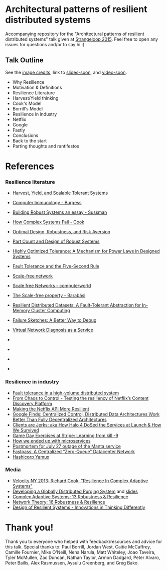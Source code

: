# Architectural patterns of resilient distributed systems

Accompanying repository for the "Architectural patterns of resilient distributed systems" talk given at [Strangeloop 2015](http://www.thestrangeloop.com/2015/sessions.html). Feel free to open any issues for questions and/or to say hi :)

## Talk Outline
See the [image credits](credits.md), link to [slides-soon](#), and [video-soon](#).

* Why Resilience
 * Motivation & Definitions
* Resilience Literature
 * Harvest/Yield thinking
 * Cook's Model
 * Borrill's Model
* Resilience in industry
 * Netflix
 * Google
 * Fastly
* Conclusions
 * Back to the start
 * Parting thoughts and rantifestos

# References

### Resilience literature
* [Harvest, Yield, and Scalable Tolerant Systems](http://citeseerx.ist.psu.edu/viewdoc/download?doi=10.1.1.24.3690&rep=rep1&type=pdf)
* [Computer Immunology - Burgess](http://people.scs.carleton.ca/~soma/biosec/readings/burgess-immunology.pdf)
* [Building Robust Systems an essay - Sussman](http://groups.csail.mit.edu/mac/users/gjs/6.945/readings/robust-systems.pdf)
* [How Complex Systems Fail - Cook](http://web.mit.edu/2.75/resources/random/How%20Complex%20Systems%20Fail.pdf)
* [Optimal Design, Robustness, and Risk Aversion](http://tuvalu.santafe.edu/~jdf/papers/optimal.pdf)
* [Part Count and Design of Robust Systems](http://meche.mit.edu/documents/danfrey/danfrey_partcount.pdf)
* [Highly Optimized Tolerance: A Mechanism for Power Laws in Designed Systems](http://snap.stanford.edu/class/cs224w-readings/carlson99tolerance.pdf)
* [Fault Tolerance and the Five-Second Rule](https://www.usenix.org/system/files/conference/hotos15/hotos15-paper-chen_ang.pdf)
* [Scale-free network](https://en.wikipedia.org/wiki/Scale-free_network)
* [Scale free Networks - computerworld](http://www.computerworld.com/article/2579374/networking/scale-free-networks.html)
* [The Scale-free property - Barabási](http://barabasilab.neu.edu/networksciencebook/download/network_science_december_ch4_2013.pdf)
* [Resilient Distributed Datasets: A Fault-Tolerant Abstraction for In-Memory Cluster Computing](https://www.cs.berkeley.edu/~matei/papers/2012/nsdi_spark.pdf)


* [Failure Sketches: A Better Way to Debug](https://www.usenix.org/conference/hotos15/workshop-program/presentation/kasikci)
* [Virtual Network Diagnosis as a Service](https://research.facebook.com/publications/616093585136896/virtual-network-diagnosis-as-a-service/)
* []()
* []()
* []()
* []()


### Resilience in industry
* [Fault tolerance in a high-volume distributed system](http://techblog.netflix.com/2012/02/fault-tolerance-in-high-volume.html)
* [From Chaos to Control - Testing the resiliency of Netflix’s Content Discovery Platform](http://techblog.netflix.com/2015/08/from-chaos-to-control-testing.html)
* [Making the Netflix API More Resilient](http://techblog.netflix.com/2011/12/making-netflix-api-more-resilient.html)
* [Google Finds: Centralized Control, Distributed Data Architectures Work Better Than Fully Decentralized Architectures](http://highscalability.com/blog/2014/4/7/google-finds-centralized-control-distributed-data-architectu.html)
* [Clients are Jerks: aka How Halo 4 DoSed the Services at Launch & How We Survived](http://caitiem.com/2015/06/23/clients-are-jerks-aka-how-halo-4-dosed-the-services-at-launch-how-we-survived/)
* [Game Day Exercises at Stripe: Learning from kill -9](https://stripe.com/blog/game-day-exercises-at-stripe)
* [How we ended up with microservices](http://philcalcado.com/2015/09/08/how_we_ended_up_with_microservices.html)
* [Postmortem for July 27 outage of the Manta service](https://www.joyent.com/blog/manta-postmortem-7-27-2015)
* [Fastpass: A Centralized “Zero-Queue” Datacenter Network](https://research.facebook.com/publications/755941051111272/fastpass-a-centralized-zero-queue-datacenter-network/)
* [Hashicorp Yamux](https://github.com/hashicorp/yamux)


### Media
* [Velocity NY 2013:   Richard Cook, "Resilience In Complex Adaptive Systems"](https://www.youtube.com/watch?v=PGLYEDpNu60&feature=youtu.be)
* [Developing a Globally Distributed Purging System](https://www.youtube.com/watch?v=HfO_6bKsy_g) and [slides](https://speakerdeck.com/brucespang/papers-prototypes-and-production-developing-a-globally-distributed-purging-system)
* [Complex Adaptive Systems: 13 Robustness & Resilience](https://www.youtube.com/watch?v=HOTWIPmkdzo)
* [Network Theory: 16 Robustness & Resilience](https://www.youtube.com/watch?v=_ztNkmDg0mw)
* [Design of Resilient Systems - Innovations in Thinking Differently](https://www.youtube.com/watch?v=nV52yh6GDMg)


# Thank you!
Thank you to everyone who helped with feedback/resources and advice for this talk. Special thanks to: Paul Borrill, Jordan West, Caitie McCaffrey, Camille Fournier, Mike O'Neill, Neha Narula, Matt Whiteley, Joao Taveira, Tyler McMullen, Zac Duncan, Nathan Taylor, Armon Dadgard, Peter Alvaro, Peter Bailis, Alex Rasmussen, Aysulu Greenberg, and Greg Bako.

